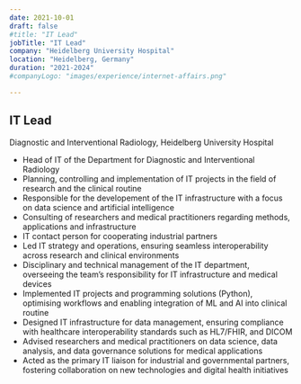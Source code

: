 ```yaml
---
date: 2021-10-01
draft: false
#title: "IT Lead"
jobTitle: "IT Lead"
company: "Heidelberg University Hospital"
location: "Heidelberg, Germany"
duration: "2021-2024"
#companyLogo: "images/experience/internet-affairs.png"

---
```

## IT Lead

Diagnostic and Interventional Radiology, Heidelberg University Hospital
* Head of IT of the Department for Diagnostic and Interventional Radiology
* Planning, controlling and implementation of IT projects in the field of research and the clinical routine
* Responsible for the developement of the IT infrastructure with a focus on data science and artificial intelligence
* Consulting of researchers and medical practitioners regarding methods, applications and infrastructure
* IT contact person for cooperating industrial partners
* Led IT strategy and operations, ensuring seamless interoperability across research and clinical environments
* Disciplinary and technical management of the IT department, overseeing the team’s responsibility for IT infrastructure and medical devices
* Implemented IT projects and programming solutions (Python), optimising workflows and enabling integration of ML and AI into clinical routine
* Designed IT infrastructure for data management, ensuring compliance with healthcare interoperability standards such as HL7/FHIR, and DICOM
* Advised researchers and medical practitioners on data science, data analysis, and data governance solutions for medical applications
* Acted as the primary IT liaison for industrial and governmental partners, fostering collaboration on new technologies and digital health initiatives